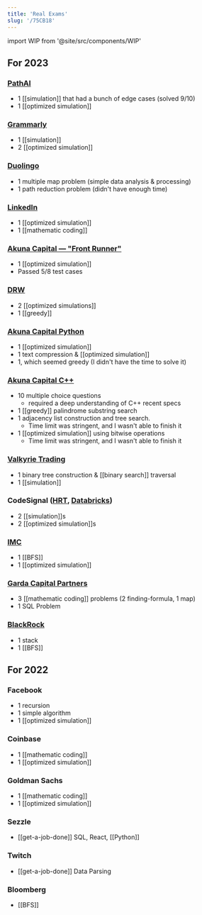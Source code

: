 ```yaml
---
title: 'Real Exams'
slug: '/75CB18'
---
```


import WIP from '@site/src/components/WIP'

<WIP />

## For 2023

### [PathAI](https://www.pathai.com/)

- 1 [[simulation]] that had a bunch of edge cases (solved 9/10)
- 1 [[optimized simulation]]

### [Grammarly](https://grammarly.com/)

- 1 [[simulation]]
- 2 [[optimized simulation]]

### [Duolingo](https://www.duolingo.com/)

- 1 multiple map problem (simple data analysis & processing)
- 1 path reduction problem (didn't have enough time)

### [LinkedIn](https://www.linkedin.com/)

- 1 [[optimized simulation]]
- 1 [[mathematic coding]]

### [Akuna Capital — "Front Runner"](https://akunacapital.com/)

- 1 [[optimized simulation]]
- Passed 5/8 test cases

### [DRW](https://drw.com/)

- 2 [[optimized simulations]]
- 1 [[greedy]]

### [Akuna Capital Python](https://akunacapital.com/)

- 1 [[optimized simulation]]
- 1 text compression & [[optimized simulation]]
- 1, which seemed greedy (I didn't have the time to solve it)

### [Akuna Capital C++](https://akunacapital.com/)

- 10 multiple choice questions
  - required a deep understanding of C++ recent specs
- 1 [[greedy]] palindrome substring search
- 1 adjacency list construction and tree search.
  - Time limit was stringent, and I wasn't able to finish it
- 1 [[optimized simulation]] using bitwise operations
  - Time limit was stringent, and I wasn't able to finish it

### [Valkyrie Trading](https://www.valkyrietrading.com/)

- 1 binary tree construction & [[binary search]] traversal
- 1 [[simulation]]

### CodeSignal ([HRT](https://www.hudsonrivertrading.com/), [Databricks](https://www.databricks.com/))

- 2 [[simulation]]s
- 2 [[optimized simulation]]s

### [IMC](https://www.imc.com/us/)

- 1 [[BFS]]
- 1 [[optimized simulation]]

### [Garda Capital Partners](https://www.gardacp.com/)

- 3 [[mathematic coding]] problems (2 finding-formula, 1 map)
- 1 SQL Problem

### [BlackRock](https://www.blackrock.com/us/individual)

- 1 stack
- 1 [[BFS]]

## For 2022

### Facebook

- 1 recursion
- 1 simple algorithm
- 1 [[optimized simulation]]

### Coinbase

- 1 [[mathematic coding]]
- 1 [[optimized simulation]]

### Goldman Sachs

- 1 [[mathematic coding]]
- 1 [[optimized simulation]]

### Sezzle

- [[get-a-job-done]] SQL, React, [[Python]]

### Twitch

- [[get-a-job-done]] Data Parsing

### Bloomberg

- [[BFS]]

